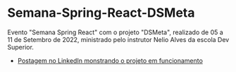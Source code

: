 # Semana-Spring-React-DSMeta
Evento "Semana Spring React" com o projeto "DSMeta", realizado de 05 a 11 de Setembro de 2022, ministrado pelo instrutor Nelio Alves da escola Dev Superior.


* [Postagem no LinkedIn monstrando o projeto em funcionamento](https://www.linkedin.com/posts/geovanaborba_frontend-backend-devsuperior-activity-6974848028306206720-RwJg?utm_source=share&utm_medium=member_desktop)
